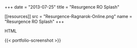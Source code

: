+++
date = "2013-07-25"
title = "Resurgence RO Splash"

[[resources]]
    src = "Resurgence-Ragnarok-Online.png"
    name = "Resurgence RO Splash"
+++

HTML

{{< portfolio-screenshot >}}
